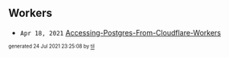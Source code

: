 ## Workers


* <code>Apr 18, 2021</code> [Accessing-Postgres-From-Cloudflare-Workers](2021-04-18T20-44-40-accessing-postgres-from-cloudflare-workers.md)

<sup><sub>generated 24 Jul 2021 23:25:08 by <a href='https://github.com/senorprogrammer/til'>til</a></sub></sup>
